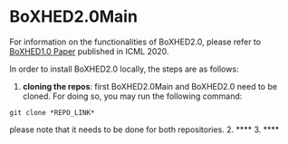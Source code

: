 # BoXHED2.0Main

For information on the functionalities of BoXHED2.0, please refer to [BoXHED1.0 Paper](http://proceedings.mlr.press/v119/wang20o/wang20o.pdf) published in ICML 2020.

In order to install BoXHED2.0 locally, the steps are as follows:

1. **cloning the repos**: first BoXHED2.0Main and BoXHED2.0 need to be cloned. For doing so, you may run the following command:
```
git clone *REPO_LINK*
```
please note that it needs to be done for both repositories.
2. ****
3. ****
